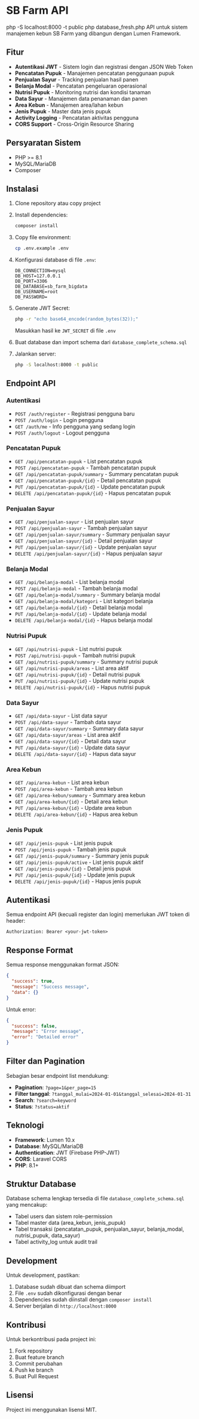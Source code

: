 # SB Farm API
php -S localhost:8000 -t public
php database_fresh.php
API untuk sistem manajemen kebun SB Farm yang dibangun dengan Lumen Framework.

## Fitur

- **Autentikasi JWT** - Sistem login dan registrasi dengan JSON Web Token
- **Pencatatan Pupuk** - Manajemen pencatatan penggunaan pupuk
- **Penjualan Sayur** - Tracking penjualan hasil panen
- **Belanja Modal** - Pencatatan pengeluaran operasional
- **Nutrisi Pupuk** - Monitoring nutrisi dan kondisi tanaman
- **Data Sayur** - Manajemen data penanaman dan panen
- **Area Kebun** - Manajemen area/lahan kebun
- **Jenis Pupuk** - Master data jenis pupuk
- **Activity Logging** - Pencatatan aktivitas pengguna
- **CORS Support** - Cross-Origin Resource Sharing

## Persyaratan Sistem

- PHP >= 8.1
- MySQL/MariaDB
- Composer

## Instalasi

1. Clone repository atau copy project
2. Install dependencies:
   ```bash
   composer install
   ```

3. Copy file environment:
   ```bash
   cp .env.example .env
   ```

4. Konfigurasi database di file `.env`:
   ```
   DB_CONNECTION=mysql
   DB_HOST=127.0.0.1
   DB_PORT=3306
   DB_DATABASE=sb_farm_bigdata
   DB_USERNAME=root
   DB_PASSWORD=
   ```

5. Generate JWT Secret:
   ```bash
   php -r "echo base64_encode(random_bytes(32));"
   ```
   Masukkan hasil ke `JWT_SECRET` di file `.env`

6. Buat database dan import schema dari `database_complete_schema.sql`

7. Jalankan server:
   ```bash
   php -S localhost:8000 -t public
   ```

## Endpoint API

### Autentikasi

- `POST /auth/register` - Registrasi pengguna baru
- `POST /auth/login` - Login pengguna
- `GET /auth/me` - Info pengguna yang sedang login
- `POST /auth/logout` - Logout pengguna

### Pencatatan Pupuk

- `GET /api/pencatatan-pupuk` - List pencatatan pupuk
- `POST /api/pencatatan-pupuk` - Tambah pencatatan pupuk
- `GET /api/pencatatan-pupuk/summary` - Summary pencatatan pupuk
- `GET /api/pencatatan-pupuk/{id}` - Detail pencatatan pupuk
- `PUT /api/pencatatan-pupuk/{id}` - Update pencatatan pupuk
- `DELETE /api/pencatatan-pupuk/{id}` - Hapus pencatatan pupuk

### Penjualan Sayur

- `GET /api/penjualan-sayur` - List penjualan sayur
- `POST /api/penjualan-sayur` - Tambah penjualan sayur
- `GET /api/penjualan-sayur/summary` - Summary penjualan sayur
- `GET /api/penjualan-sayur/{id}` - Detail penjualan sayur
- `PUT /api/penjualan-sayur/{id}` - Update penjualan sayur
- `DELETE /api/penjualan-sayur/{id}` - Hapus penjualan sayur

### Belanja Modal

- `GET /api/belanja-modal` - List belanja modal
- `POST /api/belanja-modal` - Tambah belanja modal
- `GET /api/belanja-modal/summary` - Summary belanja modal
- `GET /api/belanja-modal/kategori` - List kategori belanja
- `GET /api/belanja-modal/{id}` - Detail belanja modal
- `PUT /api/belanja-modal/{id}` - Update belanja modal
- `DELETE /api/belanja-modal/{id}` - Hapus belanja modal

### Nutrisi Pupuk

- `GET /api/nutrisi-pupuk` - List nutrisi pupuk
- `POST /api/nutrisi-pupuk` - Tambah nutrisi pupuk
- `GET /api/nutrisi-pupuk/summary` - Summary nutrisi pupuk
- `GET /api/nutrisi-pupuk/areas` - List area aktif
- `GET /api/nutrisi-pupuk/{id}` - Detail nutrisi pupuk
- `PUT /api/nutrisi-pupuk/{id}` - Update nutrisi pupuk
- `DELETE /api/nutrisi-pupuk/{id}` - Hapus nutrisi pupuk

### Data Sayur

- `GET /api/data-sayur` - List data sayur
- `POST /api/data-sayur` - Tambah data sayur
- `GET /api/data-sayur/summary` - Summary data sayur
- `GET /api/data-sayur/areas` - List area aktif
- `GET /api/data-sayur/{id}` - Detail data sayur
- `PUT /api/data-sayur/{id}` - Update data sayur
- `DELETE /api/data-sayur/{id}` - Hapus data sayur

### Area Kebun

- `GET /api/area-kebun` - List area kebun
- `POST /api/area-kebun` - Tambah area kebun
- `GET /api/area-kebun/summary` - Summary area kebun
- `GET /api/area-kebun/{id}` - Detail area kebun
- `PUT /api/area-kebun/{id}` - Update area kebun
- `DELETE /api/area-kebun/{id}` - Hapus area kebun

### Jenis Pupuk

- `GET /api/jenis-pupuk` - List jenis pupuk
- `POST /api/jenis-pupuk` - Tambah jenis pupuk
- `GET /api/jenis-pupuk/summary` - Summary jenis pupuk
- `GET /api/jenis-pupuk/active` - List jenis pupuk aktif
- `GET /api/jenis-pupuk/{id}` - Detail jenis pupuk
- `PUT /api/jenis-pupuk/{id}` - Update jenis pupuk
- `DELETE /api/jenis-pupuk/{id}` - Hapus jenis pupuk

## Autentikasi

Semua endpoint API (kecuali register dan login) memerlukan JWT token di header:

```
Authorization: Bearer <your-jwt-token>
```

## Response Format

Semua response menggunakan format JSON:

```json
{
  "success": true,
  "message": "Success message",
  "data": {}
}
```

Untuk error:

```json
{
  "success": false,
  "message": "Error message",
  "error": "Detailed error"
}
```

## Filter dan Pagination

Sebagian besar endpoint list mendukung:

- **Pagination**: `?page=1&per_page=15`
- **Filter tanggal**: `?tanggal_mulai=2024-01-01&tanggal_selesai=2024-01-31`
- **Search**: `?search=keyword`
- **Status**: `?status=aktif`

## Teknologi

- **Framework**: Lumen 10.x
- **Database**: MySQL/MariaDB
- **Authentication**: JWT (Firebase PHP-JWT)
- **CORS**: Laravel CORS
- **PHP**: 8.1+

## Struktur Database

Database schema lengkap tersedia di file `database_complete_schema.sql` yang mencakup:

- Tabel users dan sistem role-permission
- Tabel master data (area_kebun, jenis_pupuk)
- Tabel transaksi (pencatatan_pupuk, penjualan_sayur, belanja_modal, nutrisi_pupuk, data_sayur)
- Tabel activity_log untuk audit trail

## Development

Untuk development, pastikan:

1. Database sudah dibuat dan schema diimport
2. File `.env` sudah dikonfigurasi dengan benar
3. Dependencies sudah diinstall dengan `composer install`
4. Server berjalan di `http://localhost:8000`

## Kontribusi

Untuk berkontribusi pada project ini:

1. Fork repository
2. Buat feature branch
3. Commit perubahan
4. Push ke branch
5. Buat Pull Request

## Lisensi

Project ini menggunakan lisensi MIT.
